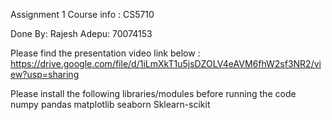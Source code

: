 Assignment 1
Course info : CS5710

Done By:
Rajesh Adepu: 70074153

Please find the presentation video link below : https://drive.google.com/file/d/1iLmXkT1u5jsDZOLV4eAVM6fhW2sf3NR2/view?usp=sharing

Please install the following libraries/modules before running the code numpy pandas matplotlib seaborn Sklearn-scikit
